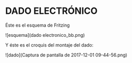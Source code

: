 # DADO ELECTRÓNICO

Éste es el esquema de Fritzing

![esquema](dado electronico_bb.png)

Y éste es el croquis del montaje del dado:

![dado](Captura de pantalla de 2017-12-01 09-44-56.png)